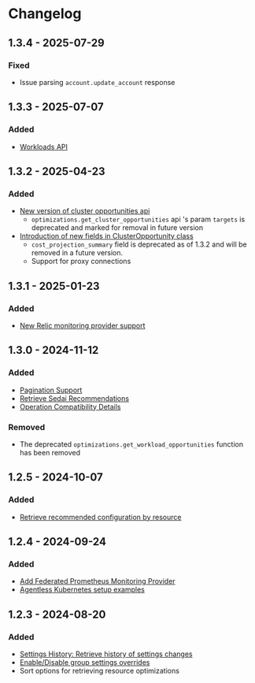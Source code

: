# Changelog

## 1.3.4 - 2025-07-29

### Fixed

- Issue parsing `account.update_account` response

## 1.3.3 - 2025-07-07

### Added

- [Workloads API](https://sedaiengineering.github.io/sedai-sdk-python/sedai/workloads.html)

## 1.3.2 - 2025-04-23

### Added

- [New version of cluster opportunities api](https://sedaiengineering.github.io/sedai-sdk-python/sedai/optimizations.html#get_cluster_opportunities)
  - `optimizations.get_cluster_opportunities` api 's param `targets` is deprecated and
    marked for removal in future version
- [Introduction of new fields in ClusterOpportunity class](https://sedaiengineering.github.io/sedai-sdk-python/sedai/optimizations.html#ClusterOpportunity)
  - `cost_projection_summary` field is deprecated as of 1.3.2 and will be removed in a future version.
  - Support for proxy connections

## 1.3.1 - 2025-01-23

### Added

- [New Relic monitoring provider support](https://sedaiengineering.github.io/sedai-sdk-python/sedai/monitoring_provider.html#add_new_relic_monitoring)

## 1.3.0 - 2024-11-12

### Added

- [Pagination Support](https://sedaiengineering.github.io/sedai-sdk-python/sedai/pagination.html)
- [Retrieve Sedai Recommendations](https://sedaiengineering.github.io/sedai-sdk-python/sedai/optimizations.html#get_recommendations)
- [Operation Compatibility Details](https://sedaiengineering.github.io/sedai-sdk-python/sedai/operation_compatibility.html)

### Removed

- The deprecated `optimizations.get_workload_opportunities` function has been removed

## 1.2.5 - 2024-10-07

### Added

- [Retrieve recommended configuration by resource](https://sedaiengineering.github.io/sedai-sdk-python/sedai/optimizations.html#get_recommended_resource_state)

## 1.2.4 - 2024-09-24

### Added

- [Add Federated Prometheus Monitoring Provider](https://sedaiengineering.github.io/sedai-sdk-python/sedai/monitoring_provider.html#add_federated_prometheus_monitoring)
- [Agentless Kubernetes setup examples](./examples/self_managed_setup/setup_cluster.py)

## 1.2.3 - 2024-08-20

### Added

- [Settings History: Retrieve history of settings changes](https://sedaiengineering.github.io/sedai-sdk-python/sedai/settings_history.html)
- [Enable/Disable group settings overrides](https://sedaiengineering.github.io/sedai-sdk-python/sedai/settings.html#enable_group_for_settings)
- Sort options for retrieving resource optimizations
